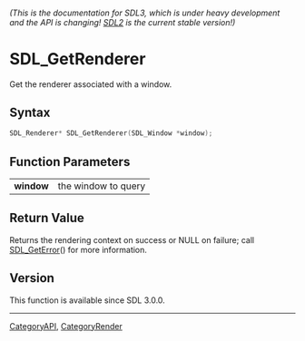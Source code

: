 ###### (This is the documentation for SDL3, which is under heavy development and the API is changing! [SDL2](https://wiki.libsdl.org/SDL2/) is the current stable version!)
# SDL_GetRenderer

Get the renderer associated with a window.

## Syntax

```c
SDL_Renderer* SDL_GetRenderer(SDL_Window *window);

```

## Function Parameters

|                |                     |
| -------------- | ------------------- |
| **window**     | the window to query |

## Return Value

Returns the rendering context on success or NULL on failure; call
[SDL_GetError](SDL_GetError)() for more information.

## Version

This function is available since SDL 3.0.0.

----
[CategoryAPI](CategoryAPI), [CategoryRender](CategoryRender)


